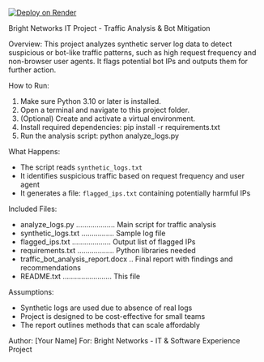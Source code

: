 [![Deploy on Render](https://img.shields.io/badge/Deployed%20on-Render-4dba87?style=for-the-badge&logo=render)](https://bright-network-it-project.onrender.com)

Bright Networks IT Project - Traffic Analysis & Bot Mitigation

Overview:
This project analyzes synthetic server log data to detect suspicious or bot-like traffic patterns, such as high request frequency and non-browser user agents. It flags potential bot IPs and outputs them for further action.

How to Run:

1. Make sure Python 3.10 or later is installed.
2. Open a terminal and navigate to this project folder.
3. (Optional) Create and activate a virtual environment.
4. Install required dependencies:
   pip install -r requirements.txt
5. Run the analysis script:
   python analyze_logs.py

What Happens:

- The script reads `synthetic_logs.txt`
- It identifies suspicious traffic based on request frequency and user agent
- It generates a file: `flagged_ips.txt` containing potentially harmful IPs

Included Files:

- analyze_logs.py ................... Main script for traffic analysis
- synthetic_logs.txt ................ Sample log file
- flagged_ips.txt ................... Output list of flagged IPs
- requirements.txt .................. Python libraries needed
- traffic_bot_analysis_report.docx .. Final report with findings and recommendations
- README.txt ........................ This file

Assumptions:

- Synthetic logs are used due to absence of real logs
- Project is designed to be cost-effective for small teams
- The report outlines methods that can scale affordably

Author: [Your Name]
For: Bright Networks - IT & Software Experience Project

